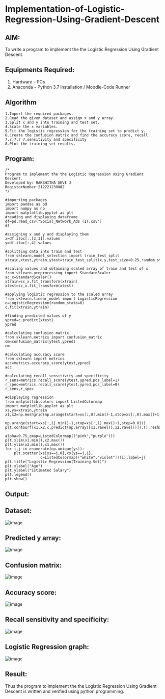 # Implementation-of-Logistic-Regression-Using-Gradient-Descent

## AIM:
To write a program to implement the the Logistic Regression Using Gradient Descent.

## Equipments Required:
1. Hardware – PCs
2. Anaconda – Python 3.7 Installation / Moodle-Code Runner

## Algorithm
```
1.Import the required packages.
2.Read the given dataset and assign x and y array.
3.Split x and y into training and test set.
4.Scale the x variables.
5.Fit the logistic regression for the training set to predict y.
6.Create the confusion matrix and find the accuracy score, recall 7.7.7.7 7.sensitivity and specificity
8.Plot the training set results.
```

## Program:
```
/*
Program to implement the the Logistic Regression Using Gradient Descent.
Developed by: RAKSHITHA DEVI J
RegisterNumber:212221230082  
*/
```
```
#importing packages
import pandas as pd
import numpy as np
import matplotlib.pyplot as plt
#reading and displaying dataframe
df=pd.read_csv("Social_Network_Ads (1).csv")
df

#assigning x and y and displaying them
x=df.iloc[:,[2,3]].values
y=df.iloc[:,4].values 

#splitting data into train and test
from sklearn.model_selection import train_test_split
xtrain,xtest,ytrain,ytest=train_test_split(x,y,test_size=0.25,random_state=0)

#scaling values and obtaining scaled array of train and test of x
from sklearn.preprocessing import StandardScaler
sc_x=StandardScaler()
xtrain=sc_x.fit_transform(xtrain)
xtest=sc_x.fit_transform(xtest)

#applying logistic regression to the scaled array
from sklearn.linear_model import LogisticRegression
c=LogisticRegression(random_state=0)
c.fit(xtrain,ytrain)

#finding predicted values of y
ypred=c.predict(xtest)
ypred

#calculating confusion matrix
from sklearn.metrics import confusion_matrix
cm=confusion_matrix(ytest,ypred)
cm

#calculating accuracy score
from sklearn import metrics
acc=metrics.accuracy_score(ytest,ypred)
acc

#calculating recall sensitivity and specificity
r_sens=metrics.recall_score(ytest,ypred,pos_label=1)
r_spec=metrics.recall_score(ytest,ypred,pos_label=0)
r_sens,r_spec

#displaying regression 
from matplotlib.colors import ListedColormap
import matplotlib.pyplot as plt
xs,ys=xtrain,ytrain
x1,x2=np.meshgrid(np.arange(start=xs[:,0].min()-1,stop=xs[:,0].max()+1,step=0.01),
               np.arange(start=xs[:,1].min()-1,stop=xs[:,1].max()+1,step=0.01))
plt.contourf(x1,x2,c.predict(np.array([x1.ravel(),x2.ravel()]).T).reshape(x1.shape),
                            alpha=0.75,cmap=ListedColormap(("pink","purple")))
plt.xlim(x1.min(),x2.max())
plt.ylim(x2.min(),x1.max())
for i,j in enumerate(np.unique(ys)):
    plt.scatter(xs[ys==j,0],xs[ys==j,1],
                c=ListedColormap(("white","violet"))(i),label=j)
plt.title("Logistic Regression(Training Set)")
plt.xlabel("Age")
plt.ylabel("Estimated Salary")
plt.legend()
plt.show()
```

## Output:
## Dataset:
![image](https://user-images.githubusercontent.com/94165326/173839838-a3f6139f-7f8f-40de-9bfd-0fb118e8bbc9.png)

## Predicted y array:
![image](https://user-images.githubusercontent.com/94165326/173839943-dbe2963f-83c8-4e71-9030-67b728ca605e.png)

## Confusion matrix:
![image](https://user-images.githubusercontent.com/94165326/173840037-f7356dea-73f5-4062-ad8a-c3af11a2fc6a.png)

## Accuracy score:
![image](https://user-images.githubusercontent.com/94165326/173840144-ec3e8872-12e5-496e-9b74-ecaa1882a7a4.png)

## Recall sensitivity and specificity:
![image](https://user-images.githubusercontent.com/94165326/173840222-6c8d3228-6d33-4702-9724-1043d5bf15e4.png)

## Logistic Regression graph:
![image](https://user-images.githubusercontent.com/94165326/173840324-a9d9cda8-063f-4a38-b656-3b08b6366d9f.png)




## Result:
Thus the program to implement the the Logistic Regression Using Gradient Descent is written and verified using python programming.

